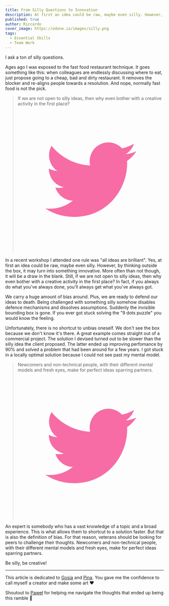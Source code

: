 ```yaml
---
title: From Silly Questions to Innovation
description: At first an idea could be raw, maybe even silly. However, by thinking outside the box, it may turn into something innovative.
published: true
author: Riccardo
cover_image: https://odone.io/images/silly.png
tags:
  - Essential Skills
  - Team Work
---
```


I ask a ton of silly questions.

Ages ago I was exposed to the fast food restaurant technique. It goes something like this: when colleagues are endlessly discussing where to eat, just propose going to a cheap, bad and dirty restaurant. It removes the blocker and re-aligns people towards a resolution. And nope, normally fast food is not the pick.

<blockquote class="pullquote"><span>If we are not open to silly ideas, then why even bother with a creative activity in the first place?</span><a target="_blank" rel="noopener" href="https://twitter.com/intent/tweet?text=If%20we%20are%20not%20open%20to%20silly%20ideas%2C%20then%20why%20even%20bother%20with%20a%20creative%20activity%20in%20the%20first%20place%3F%20via%20%40RiccardoOdone%0A%0A%23EssentialSkills%20%23TeamWork%0A%0Ahttps%3A%2F%2Fodone.io%2Fposts%2F2020-05-29-silly-questions.html"><svg class="tweet-this-icon" xmlns="http://www.w3.org/2000/svg" viewBox="0 0 400 400"><defs><style>.cls-1{fill:none;}.cls-2{fill:#f76ca5;}</style></defs><title>Twitter_Logo_Blue</title><rect class="cls-1" width="400" height="400"></rect><path class="cls-2" d="M153.62,301.59c94.34,0,145.94-78.16,145.94-145.94,0-2.22,0-4.43-.15-6.63A104.36,104.36,0,0,0,325,122.47a102.38,102.38,0,0,1-29.46,8.07,51.47,51.47,0,0,0,22.55-28.37,102.79,102.79,0,0,1-32.57,12.45,51.34,51.34,0,0,0-87.41,46.78A145.62,145.62,0,0,1,92.4,107.81a51.33,51.33,0,0,0,15.88,68.47A50.91,50.91,0,0,1,85,169.86c0,.21,0,.43,0,.65a51.31,51.31,0,0,0,41.15,50.28,51.21,51.21,0,0,1-23.16.88,51.35,51.35,0,0,0,47.92,35.62,102.92,102.92,0,0,1-63.7,22A104.41,104.41,0,0,1,75,278.55a145.21,145.21,0,0,0,78.62,23"></path></svg></a></blockquote>

In a recent workshop I attended one rule was "all ideas are brilliant". Yes, at first an idea could be raw, maybe even silly. However, by thinking outside the box, it may turn into something innovative. More often than not though, it will be a draw in the blank. Still, if we are not open to silly ideas, then why even bother with a creative activity in the first place? In fact, if you always do what you've always done, you'll always get what you've always got.

We carry a huge amount of bias around. Plus, we are ready to defend our ideas to death. Being challenged with something silly somehow disables defence mechanisms and dissolves assumptions.
Suddenly the invisible bounding box is gone. If you ever got stuck solving the "9 dots puzzle" you would know the feeling.

Unfortunately, there is no shortcut to unbias oneself. We don't see the box because we don't know it's there. A great example comes straight out of a commercial project. The solution I devised turned out to be slower than the silly idea the client proposed. The latter ended up improving perfomance by 90% and solved a problem that had been around for a few years. I got stuck in a locally optimal solution because I could not see past my mental model.

<blockquote class="pullquote"><span>Newcomers and non-technical people, with their different mental models and fresh eyes, make for perfect ideas sparring partners.</span><a target="_blank" rel="noopener" href="https://twitter.com/intent/tweet?text=Newcomers%20and%20non-technical%20people%2C%20with%20their%20different%20mental%20models%20and%20fresh%20eyes%2C%20make%20for%20perfect%20ideas%20sparring%20partners.%20via%20%40RiccardoOdone%0A%0A%23EssentialSkills%20%23TeamWork%0A%0Ahttps%3A%2F%2Fodone.io%2Fposts%2F2020-05-29-silly-questions.html"><svg class="tweet-this-icon" xmlns="http://www.w3.org/2000/svg" viewBox="0 0 400 400"><defs><style>.cls-1{fill:none;}.cls-2{fill:#f76ca5;}</style></defs><title>Twitter_Logo_Blue</title><rect class="cls-1" width="400" height="400"></rect><path class="cls-2" d="M153.62,301.59c94.34,0,145.94-78.16,145.94-145.94,0-2.22,0-4.43-.15-6.63A104.36,104.36,0,0,0,325,122.47a102.38,102.38,0,0,1-29.46,8.07,51.47,51.47,0,0,0,22.55-28.37,102.79,102.79,0,0,1-32.57,12.45,51.34,51.34,0,0,0-87.41,46.78A145.62,145.62,0,0,1,92.4,107.81a51.33,51.33,0,0,0,15.88,68.47A50.91,50.91,0,0,1,85,169.86c0,.21,0,.43,0,.65a51.31,51.31,0,0,0,41.15,50.28,51.21,51.21,0,0,1-23.16.88,51.35,51.35,0,0,0,47.92,35.62,102.92,102.92,0,0,1-63.7,22A104.41,104.41,0,0,1,75,278.55a145.21,145.21,0,0,0,78.62,23"></path></svg></a></blockquote>

An expert is somebody who has a vast knowledge of a topic and a broad experience. This is what allows them to shortcut to a solution faster. But that is also the definition of bias. For that reason, veterans should be looking for peers to challenge their thoughts. Newcomers and non-technical people, with their different mental models and fresh eyes, make for perfect ideas sparring partners.

Be silly, be creative!

---

This article is dedicated to [Gosia](https://www.instagram.com/designaur/) and [Pina](https://dribbble.com/lonerracoon/about). You gave me the confidence to call myself a creator and make some art ❤️

Shoutout to [Paweł](http://brodzinski.com) for helping me navigate the thoughts that ended up being this ramble 💙
